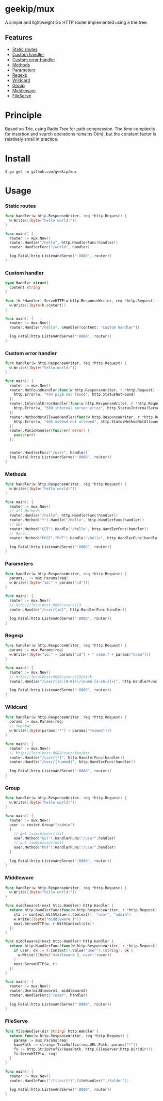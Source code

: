 # geekip/mux
A simple and lightweight Go HTTP router implemented using a trie tree.


## Features

* [Static routes](#static-routes)
* [Custom handler](#custom-handler)
* [Custom error handler](#custom-error-handler)
* [Methods](#methods)
* [Parameters](#parameters)
* [Regexp](#regexp)
* [Wildcard](#wildcard)
* [Group](#group)
* [Middleware](#middleware)
* [FileServe](#file-serve)

# Principle
Based on Trie, using Radix Tree for path compression. The time complexity for insertion and search operations remains O(m), but the constant factor is relatively small in practice.

# Install
`$ go get -u github.com/geekip/mux`

# Usage

### Static routes
``` go
func handler(w http.ResponseWriter, req *http.Request) {
  w.Write([]byte("hello world!"))
}

func main() {
  router := mux.New()
  router.Handle("/hello", http.HandlerFunc(handler))
  router.HandlerFunc("/world", handler)

  log.Fatal(http.ListenAndServe(":8080", router))
}
```

### Custom handler
``` go
type Handler struct{
  content string
}

func (h *Handler) ServeHTTP(w http.ResponseWriter, req *http.Request) {
  w.Write([]byte(h.content))
}

func main() {
  router := mux.New()
  router.Handle("/hello", &Handler{content: "Custom handler"})

  log.Fatal(http.ListenAndServe(":8080", router))
}
```

### Custom error handler

``` go
func handler(w http.ResponseWriter, req *http.Request) {
  w.Write([]byte("hello world!"))
}

func main() {
  router := mux.New()
  router.NotFoundHandler(func(w http.ResponseWriter, r *http.Request) {
    http.Error(w, "404 page not found", http.StatusNotFound)
  })
  router.InternalErrorHandler(func(w http.ResponseWriter, r *http.Request, err interface{}) {
    http.Error(w, "500 internal server error", http.StatusInternalServerError)
  })
  router.MethodNotAllowedHandler(func(w http.ResponseWriter, r *http.Request) {
    http.Error(w, "405 method not allowed", http.StatusMethodNotAllowed)
  })
  router.PanicHandler(func(err error) {
    panic(err)
  })


  router.HandlerFunc("/user", handler)
  log.Fatal(http.ListenAndServe(":8080", router))
}
```

### Methods

``` go
func handler(w http.ResponseWriter, req *http.Request) {
  w.Write([]byte("hello world!"))
}

func main() {
  router := mux.New()
  // all Methods
  router.Handle("/hello", http.HandlerFunc(handler))
  router.Method("*").Handle("/hello", http.HandlerFunc(handler))
  // GET
  router.Method("GET").Handle("/hello", http.HandlerFunc(handler))
  // More...
  router.Method("POST","PUT").Handle("/hello", http.HandlerFunc(handler))

  log.Fatal(http.ListenAndServe(":8080", router))
}
```

### Parameters

``` go
func handler(w http.ResponseWriter, req *http.Request) {
  params,_ := mux.Params(req)
  w.Write([]byte("id:" + params["id"]))
}

func main() {
  router := mux.New()
  // http://localhost:8080/user/123
  router.Handle("/user/{id}", http.HandlerFunc(handler))
  
  log.Fatal(http.ListenAndServe(":8080", router))
}
```

### Regexp

``` go
func handler(w http.ResponseWriter, req *http.Request) {
  params := mux.Params(req)
  w.Write([]byte("id:" + params["id"] + " name:" + params["name"]))
}

func main() {
  router := mux.New()
  // http://localhost:8080/user/123/nick
  router.Handle("/user/{id:[0-9]+}/{name:[a-zA-Z]+}", http.HandlerFunc(handler))

  log.Fatal(http.ListenAndServe(":8080", router))
}
```

### Wildcard

``` go
func handler(w http.ResponseWriter, req *http.Request) {
  params := mux.Params(req)
  // foo/bar
  w.Write([]byte(params["*"] + params["*named"]))
}

func main() {
  router := mux.New()
  // http://localhost:8080/user/foo/bar
  router.Handle("/user/{*}", http.HandlerFunc(handler))
  router.Handle("/user/{*named}", http.HandlerFunc(handler))
  
  log.Fatal(http.ListenAndServe(":8080", router))
}
```


### Group

``` go
func handler(w http.ResponseWriter, req *http.Request) {
  w.Write([]byte("hello world!"))
}

func main() {
  router := mux.New()
  user := router.Group("/admin")
  {
    // get /admin/user/list
    user.Method("GET").HandlerFunc("/user",handler)
    // put /admin/user/edit
    user.Method("PUT").HandlerFunc("/user",handler)
  }
  
  log.Fatal(http.ListenAndServe(":8080", router))
}
```

### Middleware

``` go
func handler(w http.ResponseWriter, req *http.Request) {
  w.Write([]byte("hello world!"))
}

func middleware1(next http.Handler) http.Handler {
  return http.HandlerFunc(func(w http.ResponseWriter, r *http.Request) {
    ctx := context.WithValue(r.Context(), "user", "admin")
    w.Write([]byte("middleware 1"))
    next.ServeHTTP(w, r.WithContext(ctx))
  })
}

func middleware2(next http.Handler) http.Handler {
  return http.HandlerFunc(func(w http.ResponseWriter, r *http.Request) {
    if user, ok := r.Context().Value("user").(string); ok {
      w.Write([]byte("middleware 2, user:"+user))
    }
    next.ServeHTTP(w, r)
  })
}

func main() {
  router := mux.New()
  router.Use(middleware1, middleware2)
  router.HandlerFunc("/user", handler)
  
  log.Fatal(http.ListenAndServe(":8080", router))
}
```

### FileServe

``` go
func fileHandler(dir string) http.Handler {
  return func(w http.ResponseWriter, req *http.Request) {
    params := mux.Params(req)
    basePath := strings.TrimSuffix(req.URL.Path, params["*"])
    fs := http.StripPrefix(basePath, http.FileServer(http.Dir(dir)))
    fs.ServeHTTP(w, req)
  }
}

func main() {
  router := mux.New()
  router.HandleFunc("/files/{*}",fileHandler("./folder"))
  
  log.Fatal(http.ListenAndServe(":8080", router))
}
```
